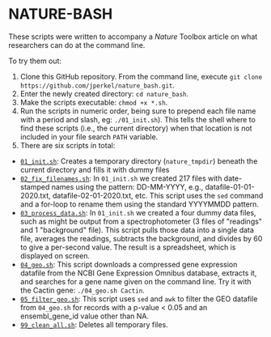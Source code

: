 # NATURE-BASH

These scripts were written to accompany a *Nature* Toolbox article on what researchers can do at the command line. 

To try them out: 

1. Clone this GitHub repository. From the command line, execute `git clone https://github.com/jperkel/nature_bash.git`. 
2. Enter the newly created directory: `cd nature_bash`.
3. Make the scripts executable: `chmod +x *.sh`. 
4. Run the scripts in numeric order, being sure to prepend each file name with a period and slash, eg: `./01_init.sh`). This tells the shell where to find these scripts (i.e., the current directory) when that location is not included in your file search `PATH` variable. 
5. There are six scripts in total:
- [`01_init.sh`](https://github.com/jperkel/nature_bash/blob/main/01_init.sh): Creates a temporary directory (`nature_tmpdir`) beneath the current directory and fills it with dummy files
- [`02_fix_filenames.sh`](https://github.com/jperkel/nature_bash/blob/main/02_fix_filenames.sh): In `01_init.sh` we created 217 files with date-stamped names using the pattern: DD-MM-YYYY, e.g., datafile-01-01-2020.txt, datafile-02-01-2020.txt, etc. This script uses the `sed` command and a for-loop to rename them using the standard YYYYMMDD pattern. 
- [`03_process_data.sh`](https://github.com/jperkel/nature_bash/blob/main/03_process_data.sh): In `01_init.sh` we created a four dummy data files, such as might be output from a spectrophotometer (3 files of "readings" and 1 "background" file). This script pulls those data into a single data file, averages the readings, subtracts the background, and divides by 60 to give a per-second value. The result is a spreadsheet, which is displayed on screen.
- [`04_geo.sh`](https://github.com/jperkel/nature_bash/blob/main/04_geo.sh): This script downloads a compressed gene expression datafile from the NCBI Gene Expression Omnibus database, extracts it, and searches for a gene name given on the command line. Try it with the Cactin gene: `./04_geo.sh Cactin`. 
- [`05_filter_geo.sh`](https://github.com/jperkel/nature_bash/blob/main/05_filter_geo.sh): This script uses `sed` and `awk` to filter the GEO datafile from `04_geo.sh` for records with a p-value < 0.05 and an ensembl_gene_id value other than NA.
- [`99_clean_all.sh`](https://github.com/jperkel/nature_bash/blob/main/99_clean_all.sh): Deletes all temporary files. 

